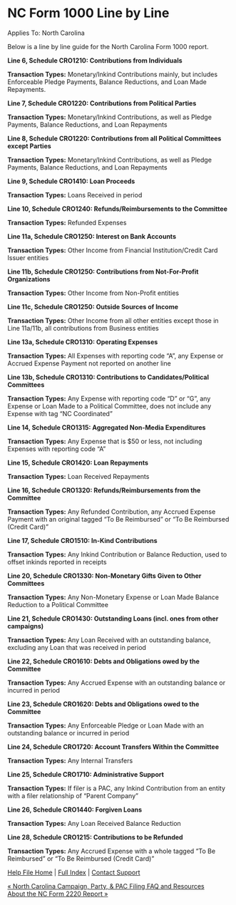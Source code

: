  NC Form 1000 Line by Line
==========

Applies To: North Carolina

Below is a line by line guide for the North Carolina Form 1000 report.

**Line 6, Schedule CRO1210: Contributions from Individuals**

**Transaction Types:** Monetary/Inkind Contributions mainly, but includes Enforceable Pledge Payments, Balance Reductions, and Loan Made Repayments.

**Line 7, Schedule CRO1220: Contributions from Political Parties**

**Transaction Types:** Monetary/Inkind Contributions, as well as Pledge Payments, Balance Reductions, and Loan Repayments

**Line 8, Schedule CRO1220: Contributions from all Political Committees except Parties**

**Transaction Types:** Monetary/Inkind Contributions, as well as Pledge Payments, Balance Reductions, and Loan Repayments

**Line 9, Schedule CRO1410: Loan Proceeds**

**Transaction Types:** Loans Received in period

**Line 10, Schedule CRO1240: Refunds/Reimbursements to the Committee**

**Transaction Types:** Refunded Expenses

**Line 11a, Schedule CRO1250: Interest on Bank Accounts**

**Transaction Types:** Other Income from Financial Institution/Credit Card Issuer entities

**Line 11b, Schedule CRO1250: Contributions from Not-For-Profit Organizations**

**Transaction Types:** Other Income from Non-Profit entities

**Line 11c, Schedule CRO1250: Outside Sources of Income**

**Transaction Types:** Other Income from all other entities except those in Line 11a/11b, all contributions from Business entities

**Line 13a, Schedule CRO1310: Operating Expenses**

**Transaction Types:** All Expenses with reporting code “A”, any Expense or Accrued Expense Payment not reported on another line

**Line 13b, Schedule CRO1310: Contributions to Candidates/Political Committees**

**Transaction Types:** Any Expense with reporting code “D” or “G”, any Expense or Loan Made to a Political Committee, does not include any Expense with tag “NC Coordinated”

**Line 14, Schedule CRO1315: Aggregated Non-Media Expenditures**

**Transaction Types:** Any Expense that is $50 or less, not including Expenses with reporting code “A”

**Line 15, Schedule CRO1420: Loan Repayments**

**Transaction Types:** Loan Received Repayments

**Line 16, Schedule CRO1320: Refunds/Reimbursements from the Committee**

**Transaction Types:** Any Refunded Contribution, any Accrued Expense Payment with an original tagged “To Be Reimbursed” or “To Be Reimbursed (Credit Card)”

**Line 17, Schedule CRO1510: In-Kind Contributions**

**Transaction Types:** Any Inkind Contribution or Balance Reduction, used to offset inkinds reported in receipts

**Line 20, Schedule CRO1330: Non-Monetary Gifts Given to Other Committees**

**Transaction Types:** Any Non-Monetary Expense or Loan Made Balance Reduction to a Political Committee

**Line 21, Schedule CRO1430: Outstanding Loans (incl. ones from other campaigns)**

**Transaction Types:** Any Loan Received with an outstanding balance, excluding any Loan that was received in period

**Line 22, Schedule CRO1610: Debts and Obligations owed by the Committee**

**Transaction Types:** Any Accrued Expense with an outstanding balance or incurred in period

**Line 23, Schedule CRO1620: Debts and Obligations owed to the Committee**

**Transaction Types:** Any Enforceable Pledge or Loan Made with an outstanding balance or incurred in period

**Line 24, Schedule CRO1720: Account Transfers Within the Committee**

**Transaction Types:** Any Internal Transfers

**Line 25, Schedule CRO1710: Administrative Support**

**Transaction Types:** If filer is a PAC, any Inkind Contribution from an entity with a filer relationship of “Parent Company”

**Line 26, Schedule CRO1440: Forgiven Loans**

**Transaction Types:** Any Loan Received Balance Reduction

**Line 28, Schedule CRO1215: Contributions to be Refunded**

**Transaction Types:** Any Accrued Expense with a whole tagged “To Be Reimbursed” or “To Be Reimbursed (Credit Card)”

[Help File Home](/help/) | [Full Index](/Help-File-Directory/) | [Contact Support](mailto:support@ISPolitical.com)

[« North Carolina Campaign, Party, & PAC Filing FAQ and Resources](/North-Carolina-Campaign-Party-PAC-Filing-FAQ-and-Resources)  
[About the NC Form 2220 Report »](/About-the-NC-Form-2220)